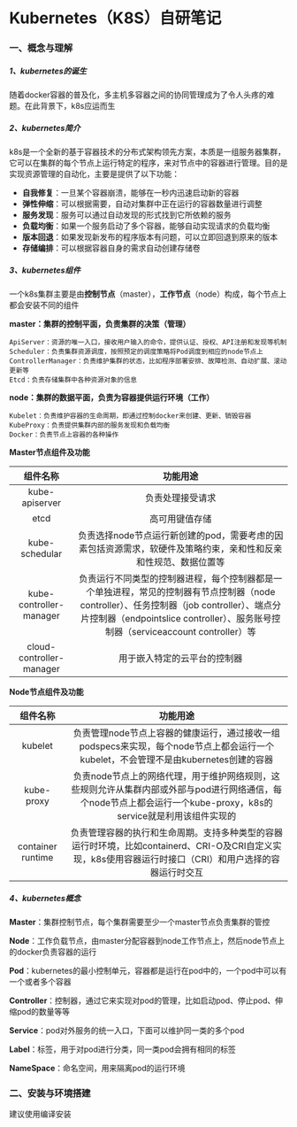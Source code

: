# Kubernetes（K8S）自研笔记

### 一、概念与理解

##### 1、kubernetes的诞生

​		随着docker容器的普及化，多主机多容器之间的协同管理成为了令人头疼的难题。在此背景下，k8s应运而生

##### 2、kubernetes简介

​		k8s是一个全新的基于容器技术的分布式架构领先方案，本质是一组服务器集群，它可以在集群的每个节点上运行特定的程序，来对节点中的容器进行管理。目的是实现资源管理的自动化，主要是提供了以下功能：

- **自我修复**：一旦某个容器崩溃，能够在一秒内迅速启动新的容器
- **弹性伸缩**：可以根据需要，自动对集群中正在运行的容器数量进行调整
- **服务发现**：服务可以通过自动发现的形式找到它所依赖的服务
- **负载均衡**：如果一个服务启动了多个容器，能够自动实现请求的负载均衡
- **版本回退**：如果发现新发布的程序版本有问题，可以立即回退到原来的版本
- **存储编排**：可以根据容器自身的需求自动创建存储卷

##### 3、kubernetes组件

​		一个k8s集群主要是由**控制节点**（master），**工作节点**（node）构成，每个节点上都会安装不同的组件

**master：集群的控制平面，负责集群的决策（管理）**

```
ApiServer：资源的唯一入口，接收用户输入的命令，提供认证、授权、API注册和发现等机制
Scheduler：负责集群资源调度，按照预定的调度策略将Pod调度到相应的node节点上
ControllerManager：负责维护集群的状态，比如程序部署安排、故障检测、自动扩展、滚动更新等
Etcd：负责存储集群中各种资源对象的信息
```

**node：集群的数据平面，负责为容器提供运行环境（工作）**

```
Kubelet：负责维护容器的生命周期，即通过控制docker来创建、更新、销毁容器
KubeProxy：负责提供集群内部的服务发现和负载均衡
Docker：负责节点上容器的各种操作
```

**Master节点组件及功能**

|         组件名称         |                           功能用途                           |
| :----------------------: | :----------------------------------------------------------: |
|      kube-apiserver      |                       负责处理接受请求                       |
|           etcd           |                        高可用键值存储                        |
|      kube-schedular      | 负责选择node节点运行新创建的pod，需要考虑的因素包括资源需求，软硬件及策略约束，亲和性和反亲和性规范、数据位置等 |
| kube-controller-manager  | 负责运行不同类型的控制器进程，每个控制器都是一个单独进程，常见的控制器有节点控制器（node controller）、任务控制器（job controller）、端点分片控制器（endpointslice controller）、服务账号控制器（serviceaccount controller）等 |
| cloud-controller-manager |                 用于嵌入特定的云平台的控制器                 |

**Node节点组件及功能**

|     组件名称      |                           功能用途                           |
| :---------------: | :----------------------------------------------------------: |
|      kubelet      | 负责管理node节点上容器的健康运行，通过接收一组podspecs来实现，每个node节点上都会运行一个kubelet，不会管理不是由kubernetes创建的容器 |
|    kube-proxy     | 负责node节点上的网络代理，用于维护网络规则，这些规则允许从集群内部或外部与pod进行网络通信，每个node节点上都会运行一个kube-proxy，k8s的service就是利用该组件实现的 |
| container runtime | 负责管理容器的执行和生命周期。支持多种类型的容器运行时环境，比如containerd、CRI-O及CRI自定义实现，k8s使用容器运行时接口（CRI）和用户选择的容器运行时交互 |



##### 4、kubernetes概念

**Master**：集群控制节点，每个集群需要至少一个master节点负责集群的管控

**Node**：工作负载节点，由master分配容器到node工作节点上，然后node节点上的docker负责容器的运行

**Pod**：kubernetes的最小控制单元，容器都是运行在pod中的，一个pod中可以有一个或者多个容器

**Controller**：控制器，通过它来实现对pod的管理，比如启动pod、停止pod、伸缩pod的数量等等

**Service**：pod对外服务的统一入口，下面可以维护同一类的多个pod

**Label**：标签，用于对pod进行分类，同一类pod会拥有相同的标签

**NameSpace**：命名空间，用来隔离pod的运行环境



### 二、安装与环境搭建

建议使用编译安装